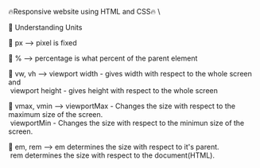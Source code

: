 🔥Responsive website using HTML and CSS🔥
\\


🎯 Understanding Units



🎈 px --> pixel is fixed

🎈 % --> percentage is what percent of the parent element

🎈 vw, vh --> viewport width - gives width with respect
                                to the whole screen and\
                 &nbsp;viewport height - gives height with respect 
                                 to the whole screen
                                 
🎈 vmax, vmin --> viewportMax - Changes the size with
                                respect to the maximum 
                                size of the screen.\
                &nbsp;viewportMin - Changes the size with
                                 respect to the minimun 
                                 size of the screen.
                                 
🎈 em, rem --> em determines the size with respect to it's
                parent.\
            &nbsp;rem determines the size with respect to the
                document(HTML).

